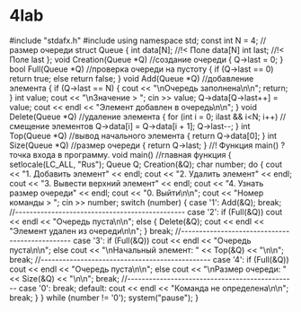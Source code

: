# 4lab
#include "stdafx.h"
#include <iostream>
using namespace std;
const int N = 4; //размер очереди
struct Queue
{
	int data[N];  //!< Поле data[N]
	int last;  //!< Поле last
};
void Creation(Queue *Q) //создание очереди
{
	Q->last = 0;
}
bool Full(Queue *Q) //проверка очереди на пустоту
{
	if (Q->last == 0) return true;
	else return false;
}
void Add(Queue *Q) //добавление элемента
{
	if (Q->last == N)
	{
		cout << "\nОчередь заполнена\n\n"; return;
	}
	int value;
	cout << "\nЗначение > "; cin >> value;
	Q->data[Q->last++] = value;
	cout << endl << "Элемент добавлен в очередь\n\n";
}
void Delete(Queue *Q) //удаление элемента
{
	for (int i = 0; i<Q->last && i<N; i++) //смещение элементов
		Q->data[i] = Q->data[i + 1]; Q->last--;
}
int Top(Queue *Q) //вывод начального элемента
{
	return Q->data[0];
}
int Size(Queue *Q) //размер очереди
{
	return Q->last;
}
//! Функция main() ? точка входа в программу.
void main() //главная функция
{
	setlocale(LC_ALL, "Rus");
	Queue Q;
	Creation(&Q);
	char number;
	do
	{
		cout << "1. Добавить элемент" << endl;
		cout << "2. Удалить элемент" << endl;
		cout << "3. Вывести верхний элемент" << endl;
		cout << "4. Узнать размер очереди" << endl;
		cout << "0. Выйти\n\n";
		cout << "Номер команды > "; cin >> number;
		switch (number)
		{
		case '1': Add(&Q);
			break;
			//-----------------------------------------------
		case '2':
			if (Full(&Q)) cout << endl << "Очередь пуста\n\n";
			else
			{
				Delete(&Q);
				cout << endl << "Элемент удален из очереди\n\n";
			} break;
			//-----------------------------------------------
		case '3':
			if (Full(&Q)) cout << endl << "Очередь пуста\n\n";
			else cout << "\nНачальный элемент: " << Top(&Q) << "\n\n";
			break;
			//-----------------------------------------------
		case '4':
			if (Full(&Q)) cout << endl << "Очередь пуста\n\n";
			else cout << "\nРазмер очереди: " << Size(&Q) << "\n\n";
			break;
			//-----------------------------------------------
		case '0': break;
		default: cout << endl << "Команда не определена\n\n";
			break;
		}
	} while (number != '0');
	system("pause");
}
